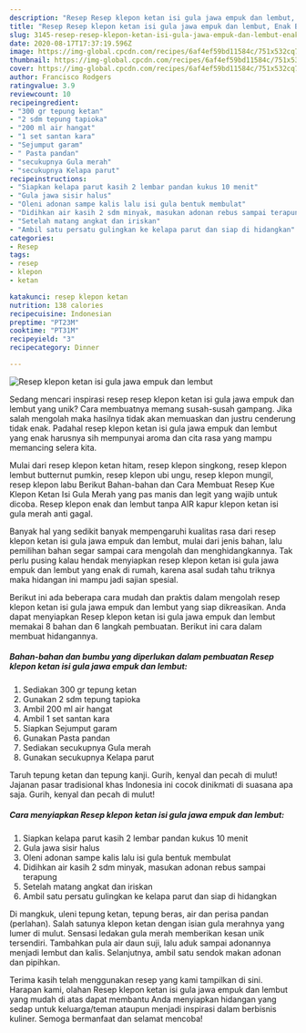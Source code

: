 ```yaml
---
description: "Resep Resep klepon ketan isi gula jawa empuk dan lembut, Enak Banget"
title: "Resep Resep klepon ketan isi gula jawa empuk dan lembut, Enak Banget"
slug: 3145-resep-resep-klepon-ketan-isi-gula-jawa-empuk-dan-lembut-enak-banget
date: 2020-08-17T17:37:19.596Z
image: https://img-global.cpcdn.com/recipes/6af4ef59bd11584c/751x532cq70/resep-klepon-ketan-isi-gula-jawa-empuk-dan-lembut-foto-resep-utama.jpg
thumbnail: https://img-global.cpcdn.com/recipes/6af4ef59bd11584c/751x532cq70/resep-klepon-ketan-isi-gula-jawa-empuk-dan-lembut-foto-resep-utama.jpg
cover: https://img-global.cpcdn.com/recipes/6af4ef59bd11584c/751x532cq70/resep-klepon-ketan-isi-gula-jawa-empuk-dan-lembut-foto-resep-utama.jpg
author: Francisco Rodgers
ratingvalue: 3.9
reviewcount: 10
recipeingredient:
- "300 gr tepung ketan"
- "2 sdm tepung tapioka"
- "200 ml air hangat"
- "1 set santan kara"
- "Sejumput garam"
- " Pasta pandan"
- "secukupnya Gula merah"
- "secukupnya Kelapa parut"
recipeinstructions:
- "Siapkan kelapa parut kasih 2 lembar pandan kukus 10 menit"
- "Gula jawa sisir halus"
- "Oleni adonan sampe kalis lalu isi gula bentuk membulat"
- "Didihkan air kasih 2 sdm minyak, masukan adonan rebus sampai terapung"
- "Setelah matang angkat dan iriskan"
- "Ambil satu persatu gulingkan ke kelapa parut dan siap di hidangkan"
categories:
- Resep
tags:
- resep
- klepon
- ketan

katakunci: resep klepon ketan 
nutrition: 138 calories
recipecuisine: Indonesian
preptime: "PT23M"
cooktime: "PT31M"
recipeyield: "3"
recipecategory: Dinner

---
```



![Resep klepon ketan isi gula jawa empuk dan lembut](https://img-global.cpcdn.com/recipes/6af4ef59bd11584c/751x532cq70/resep-klepon-ketan-isi-gula-jawa-empuk-dan-lembut-foto-resep-utama.jpg)

Sedang mencari inspirasi resep resep klepon ketan isi gula jawa empuk dan lembut yang unik? Cara membuatnya memang susah-susah gampang. Jika salah mengolah maka hasilnya tidak akan memuaskan dan justru cenderung tidak enak. Padahal resep klepon ketan isi gula jawa empuk dan lembut yang enak harusnya sih mempunyai aroma dan cita rasa yang mampu memancing selera kita.

Mulai dari resep klepon ketan hitam, resep klepon singkong, resep klepon lembut butternut pumkin, resep klepon ubi ungu, resep klepon mungil, resep klepon labu Berikut Bahan-bahan dan Cara Membuat Resep Kue Klepon Ketan Isi Gula Merah yang pas manis dan legit yang wajib untuk dicoba. Resep klepon enak dan lembut tanpa AIR kapur klepon ketan isi gula merah anti gagal.

Banyak hal yang sedikit banyak mempengaruhi kualitas rasa dari resep klepon ketan isi gula jawa empuk dan lembut, mulai dari jenis bahan, lalu pemilihan bahan segar sampai cara mengolah dan menghidangkannya. Tak perlu pusing kalau hendak menyiapkan resep klepon ketan isi gula jawa empuk dan lembut yang enak di rumah, karena asal sudah tahu triknya maka hidangan ini mampu jadi sajian spesial.


Berikut ini ada beberapa cara mudah dan praktis dalam mengolah resep klepon ketan isi gula jawa empuk dan lembut yang siap dikreasikan. Anda dapat menyiapkan Resep klepon ketan isi gula jawa empuk dan lembut memakai 8 bahan dan 6 langkah pembuatan. Berikut ini cara dalam membuat hidangannya.

<!--inarticleads1-->

##### Bahan-bahan dan bumbu yang diperlukan dalam pembuatan Resep klepon ketan isi gula jawa empuk dan lembut:

1. Sediakan 300 gr tepung ketan
1. Gunakan 2 sdm tepung tapioka
1. Ambil 200 ml air hangat
1. Ambil 1 set santan kara
1. Siapkan Sejumput garam
1. Gunakan  Pasta pandan
1. Sediakan secukupnya Gula merah
1. Gunakan secukupnya Kelapa parut


Taruh tepung ketan dan tepung kanji. Gurih, kenyal dan pecah di mulut! Jajanan pasar tradisional khas Indonesia ini cocok dinikmati di suasana apa saja. Gurih, kenyal dan pecah di mulut! 

<!--inarticleads2-->

##### Cara menyiapkan Resep klepon ketan isi gula jawa empuk dan lembut:

1. Siapkan kelapa parut kasih 2 lembar pandan kukus 10 menit
1. Gula jawa sisir halus
1. Oleni adonan sampe kalis lalu isi gula bentuk membulat
1. Didihkan air kasih 2 sdm minyak, masukan adonan rebus sampai terapung
1. Setelah matang angkat dan iriskan
1. Ambil satu persatu gulingkan ke kelapa parut dan siap di hidangkan


Di mangkuk, uleni tepung ketan, tepung beras, air dan perisa pandan (perlahan). Salah satunya klepon ketan dengan isian gula merahnya yang lumer di mulut. Sensasi ledakan gula merah memberikan kesan unik tersendiri. Tambahkan pula air daun suji, lalu aduk sampai adonannya menjadi lembut dan kalis. Selanjutnya, ambil satu sendok makan adonan dan pipihkan. 

Terima kasih telah menggunakan resep yang kami tampilkan di sini. Harapan kami, olahan Resep klepon ketan isi gula jawa empuk dan lembut yang mudah di atas dapat membantu Anda menyiapkan hidangan yang sedap untuk keluarga/teman ataupun menjadi inspirasi dalam berbisnis kuliner. Semoga bermanfaat dan selamat mencoba!
